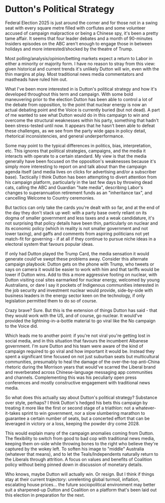 # Dutton's Political Strategy

Federal Election 2025 is just around the corner and for those not in a swing seat with every square metre filled with corflutes and some volunteer accused of campaign malpractice or being a Chinese spy, it's been a pretty tame affair. It seems that four leader debates and a month of 90-minutes Insiders episodes on the ABC aren't enough to engage those in between holidays and more interested/shocked by the theatre of Trump.

Most polling/analysis/opinion/betting markets expect a return to Labor in either a minority or majority form. I have no reason to stray from this view: given historical and current trends it's unlikely Dutton will win, even with the thin margins at play. Most traditional news media commentators and mastheads have ruled him out. 

What I've been more interested in is Dutton's political strategy and how it's developed throughout this term and campaign. With some bold maneuvering prior to the election Dutton has been able to control a lot of the debate from opposition, to the point that nuclear energy is now an actual debating point and the Voice is currently buried (but not dead). A part of me wanted to see what Dutton would do in this campaign to win and overcome the structural weaknesses within his party, something that hadn't been stress-tested until now. It appears that he hasn't been able to defeat these challenges, as we see from the party wide gaps in policy detail, rhetorical inconsistencies, and general underperformance.

Some may point to the typical differences in politics, bias, interpretation, etc. This ignores that political strategies, campaigns, and the media it interacts with operate to a certain standard. My view is that the media generally have been focused on the opposition's weaknesses because it's simply more interesting to report on and talk about than the campaign agenda itself (and media lives on clicks for advertising and/or a subscriber base). Tactically I think Dutton has been attempting to divert attention from his campaign platform, particularly in the last few days by throwing dead cats, calling the ABC and Guardian "hate media", describing Labor's changes to superannuation retirement funds as an "inheritance tax", and cancelling Welcome to Country ceremonies. 
 
But tactics can only take the cards you're dealt with so far, and at the end of the day they don't stack up well: with a party base overly reliant on its dogma of smaller government and less taxes and a weak candidature, it's not surprising that policy details have been thin, particularly on nuclear and its economic policy (which in reality is not smaller government and not lower taxing), and gaffs and comments from aspiring politicians not yet match-fit for governing - if at all if they continue to pursue niche ideas in a electoral system that favours popular ideas.

If only had Dutton played the Trump Card, the media sensation it would generate could've swept these problems away. Consider this alternate campaign playbook: Dutton gets on the phone with Trump, who tweets or says on camera it would be easier to work with him and that tariffs would be lower if Dutton wins. Add to this a more aggressive footing on nuclear, with Dutton visiting coal sites earmarked for nuclear energy, welcomed by young Australians, or dare I say it pockets of Indigenous communities interested in the job security and investment nuclear would provide, side-by-side with business leaders in the energy sector keen on the technology, if only legislation permitted them to do so of course.

Crazy brave? Sure. But this is the extension of things Dutton has said - that they would work with the US, and of course, go nuclear. It would've provided the lightning-in-a-bottle material to go viral like the No campaign to the Voice did. 

Which leads me to another point: if you're not viral you're getting lost in social media, and in this situation that favours the incumbent Albanese government. I'm sure Dutton and his team were aware of the kind of campaign required to go viral and how important it would be. Instead they spent a significant time focused on not just suburban seats but multicultural communities, presumably to heal the damage of the over-the-top anti-China rhetoric during the Morrison years that would've scarred the Liberal brand and reverberated across Chinese-language messaging app communities and channels. Complementing this was his peculiarly open press conferences and mostly constructive engagement with traditional news media. 

So what does this actually say about Dutton's political strategy? Substance over style, perhaps? I think Dutton's hedged his bets this campaign by treating it more like the first or second stage of a triathlon: not a whatever-it-takes sprint to win government, nor a slow slumbering marathon to guarantee a certain number of seats, but a concerted effort that can be leveraged in victory or a loss, keeping the powder dry come 2028.

This would explain many of the campaign anomalies coming from Dutton. The flexibility to switch from good to bad cop with traditional news media, keeping them on-side while throwing bones to the right who believe they're captured by the wokey left. To soften his image to "middle" Australia (whatever that means), and to let the Teals/Independents naturally return to the Liberals through attrition. A focus on values and benefits of Coalition policy without being pinned down in discussion of monetary details. 

Who knows, maybe Dutton will actually win. Or resign. But I think if things stay at their current trajectory: unrelenting global turmoil, inflation, escalating house prices... the future sociopolitical environment may better suit a sharpened-up Dutton and Coalition on a platform that's been laid out this election in preparation for the next.
